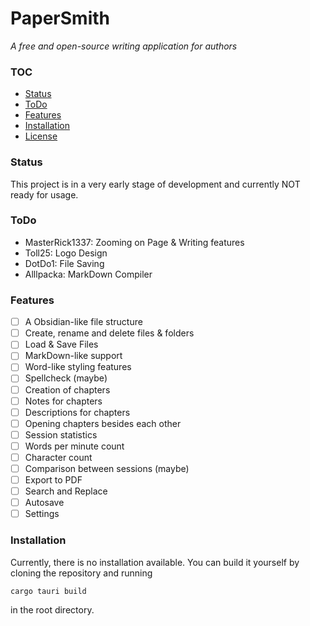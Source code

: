 # PaperSmith

_A free and open-source writing application for authors_


### TOC
- [Status](#status)
- [ToDo](#todo)
- [Features](#features)
- [Installation](#installation)
- [License](LICENSE)

### Status

This project is in a very early stage of development and currently NOT ready for usage.

### ToDo

- MasterRick1337: Zooming on Page & Writing features
- Toll25: Logo Design
- DotDo1: File Saving
- Alllpacka: MarkDown Compiler


### Features

- [ ] A Obsidian-like file structure
- [ ] Create, rename and delete files & folders
- [ ] Load & Save Files
- [ ] MarkDown-like support
- [ ] Word-like styling features
- [ ] Spellcheck (maybe)
- [ ] Creation of chapters
- [ ] Notes for chapters
- [ ] Descriptions for chapters
- [ ] Opening chapters besides each other
- [ ] Session statistics
- [ ] Words per minute count
- [ ] Character count
- [ ] Comparison between sessions (maybe)
- [ ] Export to PDF
- [ ] Search and Replace
- [ ] Autosave
- [ ] Settings

### Installation

Currently, there is no installation available. You can build it yourself by cloning the repository and running 
```
cargo tauri build
``` 
in the root directory.
